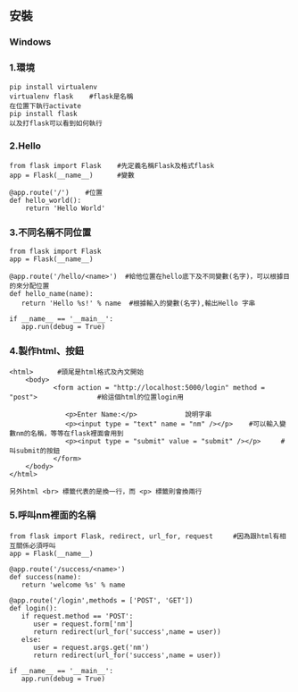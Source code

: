 ##		 安裝

###		Windows

###	1.環境	
	pip install virtualenv 
	virtualenv flask	#flask是名稱
	在位置下執行activate
	pip install flask
	以及打flask可以看到如何執行

###	2.Hello
	from flask import Flask    #先定義名稱Flask及格式flask
	app = Flask(__name__)      #變數

	@app.route('/')    #位置       
	def hello_world():
   		return 'Hello World'

### 3.不同名稱不同位置
	from flask import Flask
	app = Flask(__name__)
	
	@app.route('/hello/<name>')  #給他位置在hello底下及不同變數(名字)，可以根據目的來分配位置
	def hello_name(name):
	   return 'Hello %s!' % name  #根據輸入的變數(名字),輸出Hello 字串
	
	if __name__ == '__main__':
	   app.run(debug = True)

### 4.製作html、按鈕
	<html>		#頭尾是html格式及內文開始
	   	<body>  
	   		   <form action = "http://localhost:5000/login" method = "post">	   		   #給這個html的位置login用
	   		   
	   		      <p>Enter Name:</p>			說明字串
	   		      <p><input type = "text" name = "nm" /></p>	#可以輸入變數nm的名稱，等等在flask裡面會用到
	   		      <p><input type = "submit" value = "submit" /></p>		#叫submit的按鈕
	   		   </form>   
	 	</body>
	</html>	

	另外html <br> 標籤代表的是換一行，而 <p> 標籤則會換兩行

### 5.呼叫nm裡面的名稱
	from flask import Flask, redirect, url_for, request		#因為跟html有相互關係必須呼叫
	app = Flask(__name__)
	
	@app.route('/success/<name>')		
	def success(name):
	   return 'welcome %s' % name
	
	@app.route('/login',methods = ['POST', 'GET'])
	def login():
	   if request.method == 'POST':
	      user = request.form['nm']
	      return redirect(url_for('success',name = user))
	   else:
	      user = request.args.get('nm')
	      return redirect(url_for('success',name = user))
	
	if __name__ == '__main__':
	   app.run(debug = True)